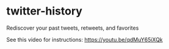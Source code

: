 # twitter-history
Rediscover your past tweets, retweets, and favorites

See this video for instructions:
https://youtu.be/qdMuY65iXQk
